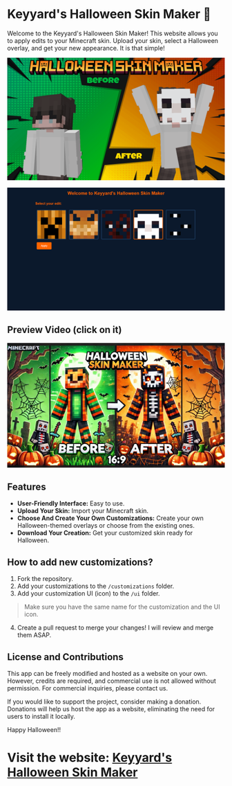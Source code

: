 # Keyyard's Halloween Skin Maker 🎃

Welcome to the Keyyard's Halloween Skin Maker! This website allows you to apply edits to your Minecraft skin. Upload your skin, select a Halloween overlay, and get your new appearance. It is that simple!


![Halloween Skin](static/medias/halloween4.png)

![Halloween Skin](static/medias/halloween3.png)

## Preview Video (click on it)

[![Watch the video](static/medias/halloween1.png)](https://youtu.be/1D-TqhQWd3k?si=gxfcN9kuKl_0-ty6)

## Features

- **User-Friendly Interface:** Easy to use.
- **Upload Your Skin:** Import your Minecraft skin.
- **Choose And Create Your Own Customizations:** Create your own Halloween-themed overlays or choose from the existing ones.
- **Download Your Creation:** Get your customized skin ready for Halloween.

## How to add new customizations?

1. Fork the repository.
2. Add your customizations to the `/customizations` folder.
3. Add your customization UI (icon) to the `/ui` folder.
> Make sure you have the same name for the customization and the UI icon.
4. Create a pull request to merge your changes! I will review and merge them ASAP.

## License and Contributions

This app can be freely modified and hosted as a website on your own. However, credits are required, and commercial use is not allowed without permission. For commercial inquiries, please contact us.

If you would like to support the project, consider making a donation. Donations will help us host the app as a website, eliminating the need for users to install it locally.

Happy Halloween!!

# Visit the website: [Keyyard's Halloween Skin Maker](https://keyyard.github.io/halloween-skin-maker/)
